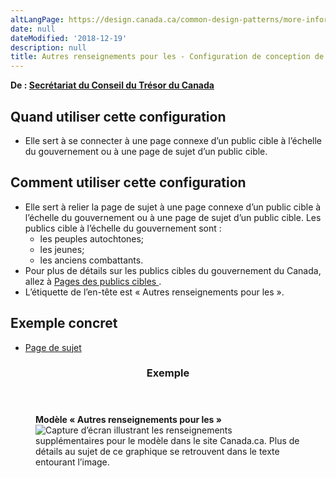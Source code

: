 ```yaml
---
altLangPage: https://design.canada.ca/common-design-patterns/more-information.html
date: null
dateModified: '2018-12-19'
description: null
title: Autres renseignements pour les - Configuration de conception de Canada.ca
---
```



<p class="gc-byline">
 <strong>
  De :
  <a href="https://www.canada.ca/fr/secretariat-conseil-tresor.html">
   Secrétariat du Conseil du Trésor du Canada
  </a>
 </strong>
</p>

<section>
 <section>
  <h2>
   Quand utiliser cette configuration
  </h2>
  <ul>
   <li>
    Elle sert à se connecter à une page connexe d’un public cible à l’échelle du gouvernement ou à une page de sujet d’un public cible.
   </li>
  </ul>
 </section>
 <section>
  <h2>
   Comment utiliser cette configuration
  </h2>
  <ul>
   <li>
    Elle sert à relier la page de sujet à une page connexe d’un public cible à l’échelle du gouvernement ou à une page de sujet d’un public cible. Les publics cible à l’échelle du gouvernement sont :
    <ul>
     <li>
      les peuples autochtones;
     </li>
     <li>
      les jeunes;
     </li>
     <li>
      les anciens combattants.
     </li>
    </ul>
   </li>
   <li>
    Pour plus de détails sur les publics cibles du gouvernement du Canada, allez à
    <a href="../modeles-obligatoire/pages-publics-cibles.html">
     Pages des publics cibles
    </a>
    .
   </li>
   <li>
    L’étiquette de l’en-tête est « Autres renseignements pour les ».
   </li>
  </ul>
 </section>
 <section>
  <h2>
   Exemple concret
  </h2>
  <ul>
   <li>
    <a href="https://wet-boew.github.io/GCWeb/templates/topic/topic-fr.html">
     Page de sujet
    </a>
   </li>
  </ul>
 </section>
 <section class="panel panel-primary">
  <header class="panel-heading">
   <h3 class="panel-title">
    Exemple
   </h3>
  </header>
  <div class="panel-body">
   <figure class="mrgn-bttm-sm">
    <figcaption class="text-center">
     <b>
      Modèle « Autres renseignements pour les »
     </b>
    </figcaption>
    <img alt="Capture d’écran illustrant les renseignements supplémentaires pour le modèle dans le site Canada.ca. Plus de détails au sujet de ce graphique se retrouvent dans le texte entourant l’image." class="img-responsive center-block" src="https://www.canada.ca/content/dam/tbs-sct/images/government-communications/canada-content-style-guide/more-information-for-pattern-fra.jpg"/>
   </figure>
  </div>
 </section>
</section>




